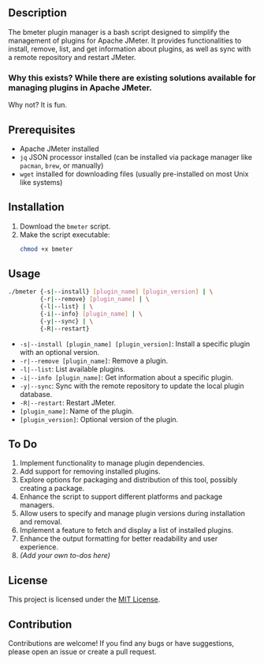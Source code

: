 ## Description
The bmeter plugin manager is a bash script designed to simplify the management of plugins for Apache JMeter. It provides functionalities to install, remove, list, and get information about plugins, as well as sync with a remote repository and restart JMeter.

### Why this exists? While there are existing solutions available for managing plugins in Apache JMeter.
Why not? It is fun.

## Prerequisites
- Apache JMeter installed
- `jq` JSON processor installed (can be installed via package manager like `pacman`, `brew`, or manually)
- `wget` installed for downloading files (usually pre-installed on most Unix like systems)

## Installation
1. Download the `bmeter` script.
2. Make the script executable:
   ```bash
   chmod +x bmeter
   ```

## Usage
```bash
./bmeter {-s|--install} [plugin_name] [plugin_version] | \
         {-r|--remove} [plugin_name] | \
         {-l|--list} | \
         {-i|--info} [plugin_name] | \
         {-y|--sync} | \
         {-R|--restart}
```

- `-s|--install [plugin_name] [plugin_version]`: Install a specific plugin with an optional version.
- `-r|--remove [plugin_name]`: Remove a plugin.
- `-l|--list`: List available plugins.
- `-i|--info [plugin_name]`: Get information about a specific plugin.
- `-y|--sync`: Sync with the remote repository to update the local plugin database.
- `-R|--restart`: Restart JMeter.
- `[plugin_name]`: Name of the plugin.
- `[plugin_version]`: Optional version of the plugin.

## To Do
1. Implement functionality to manage plugin dependencies.
2. Add support for removing installed plugins.
3. Explore options for packaging and distribution of this tool, possibly creating a package.
4. Enhance the script to support different platforms and package managers.
5. Allow users to specify and manage plugin versions during installation and removal.
6. Implement a feature to fetch and display a list of installed plugins.
7. Enhance the output formatting for better readability and user experience.
8. *(Add your own to-dos here)*

## License
This project is licensed under the [MIT License](LICENSE).

## Contribution
Contributions are welcome! If you find any bugs or have suggestions, please open an issue or create a pull request.
